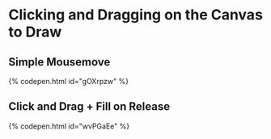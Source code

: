 # Clicking and Dragging on the Canvas to Draw

## Simple Mousemove

{% codepen.html id="gOXrpzw" %}

## Click and Drag + Fill on Release

{% codepen.html id="wvPGaEe" %}
